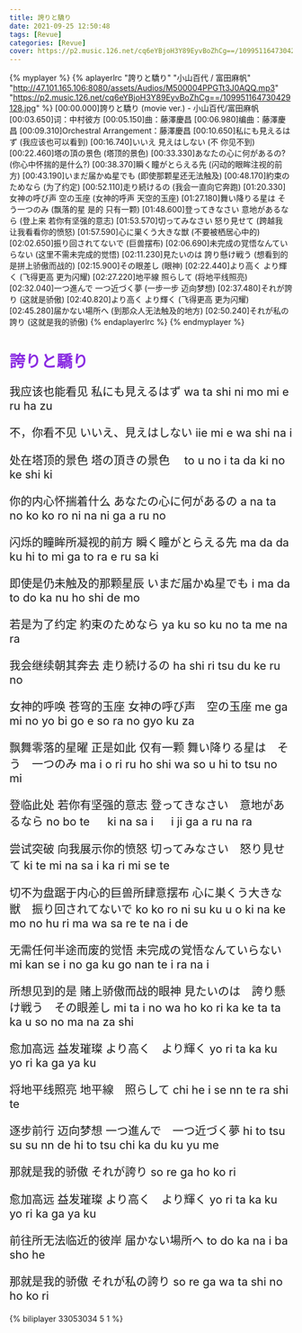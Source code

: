 ```yaml
---
title: 誇りと驕り
date: 2021-09-25 12:50:48
tags: [Revue]
categories: [Revue]
cover: https://p2.music.126.net/cq6eYBjoH3Y89EyvBoZhCg==/109951164730429128.jpg
---
```


{% myplayer %}
{% aplayerlrc "誇りと驕り" "小山百代 / 富田麻帆" "http://47.101.165.106:8080/assets/Audios/M500004PPGTt3J0AQQ.mp3" "https://p2.music.126.net/cq6eYBjoH3Y89EyvBoZhCg==/109951164730429128.jpg" %}
[00:00.000]誇りと驕り (movie ver.) - 小山百代/富田麻帆
[00:03.650]词：中村彼方
[00:05.150]曲：藤澤慶昌
[00:06.980]编曲：藤澤慶昌
[00:09.310]Orchestral Arrangement：藤澤慶昌
[00:10.650]私にも見えるはず (我应该也可以看到)
[00:16.740]いいえ 見えはしない (不 你见不到)
[00:22.460]塔の頂の景色 (塔顶的景色)
[00:33.330]あなたの心に何があるの? (你心中怀揣的是什么?)
[00:38.370]瞬く瞳がとらえる先 (闪动的眼眸注视的前方)
[00:43.190]いまだ届かぬ星でも (即使那颗星还无法触及)
[00:48.170]約束のためなら (为了约定)
[00:52.110]走り続けるの (我会一直向它奔跑)
[01:20.330]女神の呼び声 空の玉座 (女神的呼声 天空的玉座)
[01:27.180]舞い降りる星は そう一つのみ (飘落的星 是的 只有一颗)
[01:48.600]登ってきなさい 意地があるなら (登上来 若你有坚强的意志)
[01:53.570]切ってみなさい 怒り見せて (跨越我 让我看看你的愤怒)
[01:57.590]心に巣くう大きな獣 (不要被栖居心中的)
[02:02.650]振り回されてないで (巨兽摆布)
[02:06.690]未完成の覚悟なんていらない (这里不需未完成的觉悟)
[02:11.230]見たいのは 誇り懸け戦う (想看到的是拼上骄傲而战的)
[02:15.900]その眼差し (眼神)
[02:22.440]より高く より輝く (飞得更高 更为闪耀)
[02:27.220]地平線 照らして (将地平线照亮)
[02:32.040]一つ進んで 一つ近づく夢 (一步一步 迈向梦想)
[02:37.480]それが誇り (这就是骄傲)
[02:40.820]より高く より輝く (飞得更高 更为闪耀)
[02:45.280]届かない場所へ (到那众人无法触及的地方)
[02:50.240]それが私の誇り (这就是我的骄傲)
{% endaplayerlrc %}
{% endmyplayer %}

<!-- more -->
<h1 style="color: blueviolet;">誇りと驕り</h1>

<div style="font-size: 1.25rem;">

我应该也能看见
私にも見えるはず
wa ta shi ni mo mi e ru ha zu

不，你看不见
いいえ、見えはしない
iie mi e wa shi na i

处在塔顶的景色
塔の頂きの景色　
to u no i ta da ki no ke shi ki

你的内心怀揣着什么
あなたの心に何があるの
a na ta no ko ko ro ni na ni ga a ru no

闪烁的瞳眸所凝视的前方
瞬く瞳がとらえる先
ma da da ku hi to mi ga to ra e ru sa ki

即使是仍未触及的那颗星辰
いまだ届かぬ星でも
i ma da to do ka nu ho shi de mo

若是为了约定
約束のためなら
ya ku so ku no ta me na ra

我会继续朝其奔去
走り続けるの
ha shi ri tsu du ke ru no

女神的呼唤 苍穹的玉座
女神の呼び声　空の玉座
me ga mi no yo bi go e so ra no gyo ku za

飘舞零落的星曜 正是如此 仅有一颗
舞い降りる星は　そう　一つのみ
ma i o ri ru ho shi wa so u hi to tsu no mi

登临此处 若你有坚强的意志
登ってきなさい　意地があるなら
no bo te 　 ki na sa i 　 i ji ga a ru na ra

尝试突破 向我展示你的愤怒
切ってみなさい　怒り見せて
ki te mi na sa i ka ri mi se te

切不为盘踞于内心的巨兽所肆意摆布
心に巣くう大きな獣　振り回されてないで
ko ko ro ni su ku u o ki na ke mo no hu ri ma wa sa re te na i de

无需任何半途而废的觉悟
未完成の覚悟なんていらない
mi kan se i no ga ku go nan te i ra na i

所想见到的是 赌上骄傲而战的眼神
見たいのは　誇り懸け戦う　その眼差し
mi ta i no wa ho ko ri ka ke ta ta ka u so no ma na za shi

愈加高远 益发璀璨
より高く　より輝く
yo ri ta ka ku yo ri ka ga ya ku

将地平线照亮
地平線　照らして
chi he i se nn te ra shi te

逐步前行 迈向梦想
一つ進んで　一つ近づく夢
hi to tsu su su nn de hi to tsu chi ka du ku yu me

那就是我的骄傲
それが誇り
so re ga ho ko ri

愈加高远 益发璀璨
より高く　より輝く
yo ri ta ka ku yo ri ka ga ya ku

前往所无法临近的彼岸
届かない場所へ
to do ka na i ba sho he

那就是我的骄傲
それが私の誇り
so re ga wa ta shi no ho ko ri

</div>

{% biliplayer 33053034 5 1 %}
